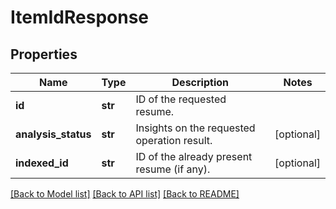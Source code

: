 # ItemIdResponse


## Properties
Name | Type | Description | Notes
------------ | ------------- | ------------- | -------------
**id** | **str** | ID of the requested resume. | 
**analysis_status** | **str** | Insights on the requested operation result. | [optional] 
**indexed_id** | **str** | ID of the already present resume (if any). | [optional] 

[[Back to Model list]](../README.md#documentation-for-models) [[Back to API list]](../README.md#documentation-for-api-endpoints) [[Back to README]](../README.md)


